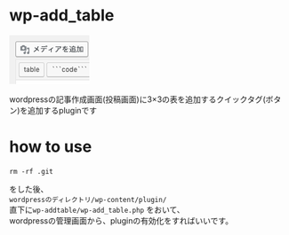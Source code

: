 # wp-add_table

![button_img](https://github.com/ryo1107/wp-add_table/blob/master/img/table_button_img.png)

wordpressの記事作成画面(投稿画面)に3×3の表を追加するクイックタグ(ボタン)を追加するpluginです

# how to use

```
rm -rf .git
```

をした後、<br>
`wordpressのディレクトリ/wp-content/plugin/`<br>
直下に`wp-addtable/wp-add_table.php` をおいて、<br>
wordpressの管理画面から、pluginの有効化をすればいいです。
